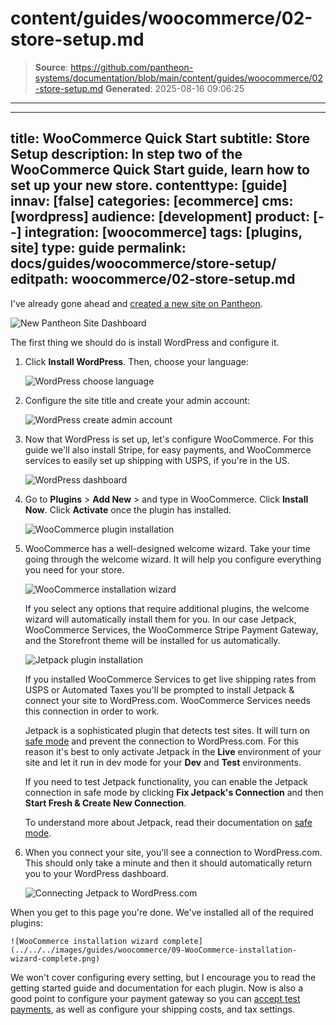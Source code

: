 # content/guides/woocommerce/02-store-setup.md

> **Source**: https://github.com/pantheon-systems/documentation/blob/main/content/guides/woocommerce/02-store-setup.md
> **Generated**: 2025-08-16 09:06:25

---

---
title: WooCommerce Quick Start
subtitle: Store Setup
description: In step two of the WooCommerce Quick Start guide, learn how to set up your new store.
contenttype: [guide]
innav: [false]
categories: [ecommerce]
cms: [wordpress]
audience: [development]
product: [--]
integration: [woocommerce]
tags: [plugins, site]
type: guide
permalink: docs/guides/woocommerce/store-setup/
editpath: woocommerce/02-store-setup.md
---
I've already gone ahead and [created a new site on Pantheon](/guides/getstarted/addsite/).

![New Pantheon Site Dashboard](../../../images/guides/woocommerce/01-new-pantheon-site.png)

The first thing we should do is install WordPress and configure it.

1. Click **Install WordPress**. Then, choose your language:

    ![WordPress choose language](../../../images/guides/woocommerce/02-WordPress-choose-language.png)

2. Configure the site title and create your admin account:

    ![WordPress create admin account](../../../images/guides/woocommerce/03-WordPress-create-admin-account.png)

3. Now that WordPress is set up, let's configure WooCommerce. For this guide we'll also install Stripe, for easy payments, and WooCommerce services to easily set up shipping with USPS, if you're in the US.

    ![WordPress dashboard](../../../images/guides/woocommerce/04-WordPress-dashboard-fresh-installation.png)

4. Go to **Plugins** > **Add New** > and type in WooCommerce. Click **Install Now**. Click **Activate** once the plugin has installed.

    ![WooCommerce plugin installation](../../../images/guides/woocommerce/05-install-WooCommerce-plugin.png)

5. WooCommerce has a well-designed welcome wizard. Take your time going through the welcome wizard. It will help you configure everything you need for your store.

   ![WooCommerce installation wizard](../../../images/guides/woocommerce/06-WooCommerce-installation-wizard.png)

   If you select any options that require additional plugins, the welcome wizard will automatically install them for you. In our case Jetpack, WooCommerce Services, the WooCommerce Stripe Payment Gateway, and the Storefront theme will be installed for us automatically.

   ![Jetpack plugin installation](../../../images/guides/woocommerce/07-install-Jetpack.png)

   If you installed WooCommerce Services to get live shipping rates from USPS or Automated Taxes you'll be prompted to install Jetpack & connect your site to WordPress.com. WooCommerce Services needs this connection in order to work.

   <Alert title="Note" type="info">

   Jetpack is a sophisticated plugin that detects test sites. It will turn on [safe mode](https://jetpack.com/support/safe-mode/) and prevent the connection to WordPress.com. For this reason it's best to only activate Jetpack in the **<Icon icon="wavePulse" /> Live** environment of your site and let it run in dev mode for your **<Icon icon="wrench" /> Dev** and **<Icon icon="equalizer" /> Test** environments.

   </Alert>

   If you need to test Jetpack functionality, you can enable the Jetpack connection in safe mode by clicking **Fix Jetpack's Connection** and then **Start Fresh & Create New Connection**.

   To understand more about Jetpack, read their documentation on [safe mode](https://jetpack.com/support/safe-mode/).

6. When you connect your site, you'll see a connection to WordPress.com. This should only take a minute and then it should automatically return you to your WordPress dashboard.

    ![Connecting Jetpack to WordPress.com](../../../images/guides/woocommerce/08-connect-Jetpack.png)

  When you get to this page you're done. We've installed all of the required plugins:

    ![WooCommerce installation wizard complete](../../../images/guides/woocommerce/09-WooCommerce-installation-wizard-complete.png)

We won't cover configuring every setting, but I encourage you to read the getting started guide and documentation for each plugin. Now is also a good point to configure your payment gateway so you can [accept test payments](https://robotninja.com/blog/test-woocommerce-payments-via-credit-card/), as well as configure your shipping costs, and tax settings.
